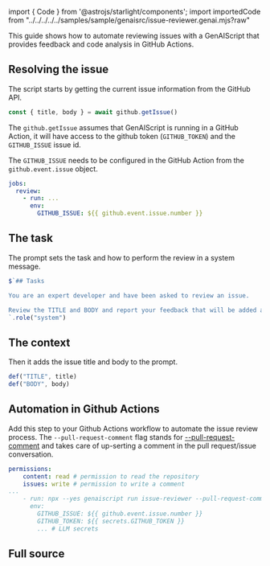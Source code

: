 import { Code } from '@astrojs/starlight/components';
import importedCode from "../../../../../samples/sample/genaisrc/issue-reviewer.genai.mjs?raw"

This guide shows how to automate reviewing issues 
with a GenAIScript that provides feedback and code analysis in GitHub Actions.

## Resolving the issue

The script starts by getting the current issue information from the GitHub API.

```js title="issue-reviewer.genai.mjs"
const { title, body } = await github.getIssue()
```

The `github.getIssue` assumes that GenAIScript is running in a GitHub Action, 
it will have access to the github token (`GITHUB_TOKEN`) and the `GITHUB_ISSUE` issue id.

The `GITHUB_ISSUE` needs to be configured in the GitHub Action from the `github.event.issue` object.

```yaml title="github-action.yml" "GITHUB_ISSUE: ${{ github.event.issue.number }}" wrap
jobs:
  review:
    - run: ...
      env:
        GITHUB_ISSUE: ${{ github.event.issue.number }}
```


## The task

The prompt sets the task and how to perform the review in a system message.

```js title="issue-reviewer.genai.mts" wrap
$`## Tasks

You are an expert developer and have been asked to review an issue. 

Review the TITLE and BODY and report your feedback that will be added as a comment to the issue.
`.role("system")
```

## The context

Then it adds the issue title and body to the prompt.

```js title="issue-reviewer.genai.mts" wrap
def("TITLE", title)
def("BODY", body)
```

## Automation in Github Actions

Add this step to your Github Actions workflow to automate the issue review process.
The `--pull-request-comment` flag stands for [--pull-request-comment](/genaiscript/reference/cli/run#pull-requests)
and takes care of up-serting a comment in the pull request/issue conversation.

```yaml wrap
permissions:
    content: read # permission to read the repository
    issues: write # permission to write a comment
...
    - run: npx --yes genaiscript run issue-reviewer --pull-request-comment --out-trace $GITHUB_STEP_SUMMARY
      env:
        GITHUB_ISSUE: ${{ github.event.issue.number }}
        GITHUB_TOKEN: ${{ secrets.GITHUB_TOKEN }}
        ... # LLM secrets
```

## Full source

<Code code={importedCode} wrap={true} lang="js" title="issue-reviewer.genai.mjs" />